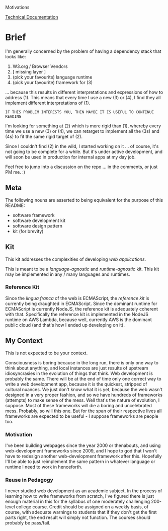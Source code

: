 Motivations

[Technical Documentation](./DOCUMENTATION.md)

# Brief

I'm generally concerned by the problem of having a dependency stack that looks 
like:

1.  W3.org / Browser Vendors
2.  [ missing layer ]
3.  (pick your favourite) language runtime
4.  (pick your favourite) framework for (3)

... because this results in different interpretations and expressions of how to 
address (1). This means that every time I use a new (3) or (4), I find they all 
implement different interpretations of (1). 

`IF THIS PROBLEM INTERESTS YOU, THEN MAYBE IT IS USEFUL TO CONTINUE READING`

I'm looking for something at (2) which is more rigid than (1), whereby every 
time we use a new (3) or (4), we can retarget to implement all the (3s) and (4s) 
to fit the same rigid target of (2).

Since I couldn't find (2) in the wild, I started working on it ... of course, 
it's not going to be complete for a while. But it's under active development, 
and will soon be used in production for internal apps at my day job. 

Feel free to jump into a discussion on the repo ... in the comments, or just PM 
me. :)

## Meta

The following nouns are asserted to being equivalent for the purpose of this
README:

-   software framework
-   software development kit
-   software design pattern
-   kit (for brevity)

## Kit

This kit addresses the complexities of developing *web applications*. 

This is meant to be a *language-agnostic* and *runtime-agnostic* kit. This kit
may be implemented in any / many languages and runtimes.

### Reference Kit 

Since the *lingua franca* of the web is ECMAScript, the *reference
kit* is currently being draughted in ECMAScript.  Since the dominant
runtime for ECMAScript is currently NodeJS, the reference kit is
adequately coherent with that. Specifically the reference kit is
implemented in the NodeJS runtime on AWS Lambda, because well, currently AWS is
the dominant public cloud (and that's how I ended up developing on it).

## My Context

This is not expected to be your context.

Consciousness is boring because in the long run, there is only one way to think
about anything, and local instances are just results of upstream idiosyncrasies
in the evolution of things that think. Web development is probably the same.
There will be at the end of time only one correct way to write a web development
app, because it is the quickest, stripped of cultural nuances. We just don't
know what it is yet, because the web wasn't designed in a very proper fashion,
and so we have hundreds of frameworks (attempts) to make sense of the mess. Well
that's the nature of evolution, I suppose. Most of these frameworks will die a
boring and uncelebrated mess. Probably, so will this one. But for the span of
their respective lives all frameworks are expected to be useful - I suppose
frameworks are people too.

### Motivation

I've been building webpages since the year 2000 or thenabouts, and using
web-development frameworks since 2009, and I hope to god that I won't have to
redesign another web-development framework after this. Hopefully I'll be able to
just reimplement the same pattern in whatever language or runtime I need to work
in henceforth.

### Reuse in Pedagogy 

I never studied web development as an academic subject. In the process of
learning how to write frameworks from scratch, I've figured there is just enough
material in this for the syllabus of one moderately challenging 200-level
college course. Credit should be assigned on a weekly basis, of course, with
adequate warnings to students that if they don't get the first parts right, the
end result will simply not function. The courses should probably be pass/fail.